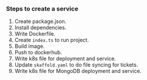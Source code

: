 ### Steps to create a service
1. Create package.json.
2. Install dependencies.
3. Write Dockerfile.
4. Create `index.ts` to run project.
5. Build image.
6. Push to dockerhub.
7. Write k8s file for deployment and service.
8. Update `skaffold.yaml` to do file syncing for tickets.
9. Write k8s file for MongoDB deployment and service.
